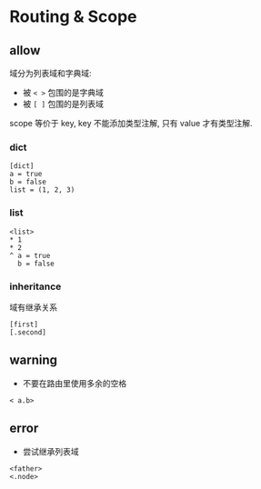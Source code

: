 Routing & Scope
===============

## allow

域分为列表域和字典域:

- 被 `< >` 包围的是字典域
- 被 `[ ]` 包围的是列表域

scope 等价于 key, key 不能添加类型注解, 只有 value 才有类型注解.

<a>

### dict 


```
[dict]
a = true
b = false
list = (1, 2, 3)
```

### list 

```
<list>
* 1
* 2
^ a = true
  b = false
```

### inheritance

域有继承关系


```
[first]
[.second]
```

## warning

- 不要在路由里使用多余的空格

```
< a.b>
```

## error

- 尝试继承列表域

```
<father>
<.node>
```



